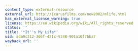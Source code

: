 ```yaml
---
content_type: external-resource
external_url: http://icarusfilms.com/new2002/mlife.html
has_external_license_warning: true
license: https://en.wikipedia.org/wiki/All_rights_reserved
status: ''
title: '*It''s My Life*'
uid: ada9c212-366f-421c-9348-901a10f7bba7
wayback_url: ''
---
```


